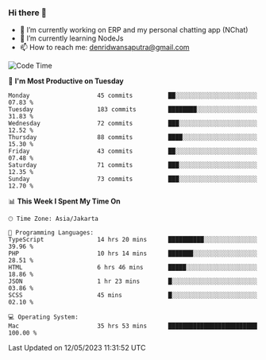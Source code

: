 ### Hi there 👋

- 🔭 I’m currently working on ERP and my personal chatting app (NChat)
- 🌱 I’m currently learning NodeJs
- 📫 How to reach me: denridwansaputra@gmail.com


<!--START_SECTION:waka-->
![Code Time](http://img.shields.io/badge/Code%20Time-3%2C110%20hrs%2047%20mins-blue)

📅 **I'm Most Productive on Tuesday** 

```text
Monday                   45 commits          ██░░░░░░░░░░░░░░░░░░░░░░░   07.83 % 
Tuesday                  183 commits         ████████░░░░░░░░░░░░░░░░░   31.83 % 
Wednesday                72 commits          ███░░░░░░░░░░░░░░░░░░░░░░   12.52 % 
Thursday                 88 commits          ████░░░░░░░░░░░░░░░░░░░░░   15.30 % 
Friday                   43 commits          ██░░░░░░░░░░░░░░░░░░░░░░░   07.48 % 
Saturday                 71 commits          ███░░░░░░░░░░░░░░░░░░░░░░   12.35 % 
Sunday                   73 commits          ███░░░░░░░░░░░░░░░░░░░░░░   12.70 % 
```


📊 **This Week I Spent My Time On** 

```text
🕑︎ Time Zone: Asia/Jakarta

💬 Programming Languages: 
TypeScript               14 hrs 20 mins      ██████████░░░░░░░░░░░░░░░   39.96 % 
PHP                      10 hrs 14 mins      ███████░░░░░░░░░░░░░░░░░░   28.51 % 
HTML                     6 hrs 46 mins       █████░░░░░░░░░░░░░░░░░░░░   18.86 % 
JSON                     1 hr 23 mins        █░░░░░░░░░░░░░░░░░░░░░░░░   03.86 % 
SCSS                     45 mins             █░░░░░░░░░░░░░░░░░░░░░░░░   02.10 % 

💻 Operating System: 
Mac                      35 hrs 53 mins      █████████████████████████   100.00 % 
```


 Last Updated on 12/05/2023 11:31:52 UTC
<!--END_SECTION:waka-->
